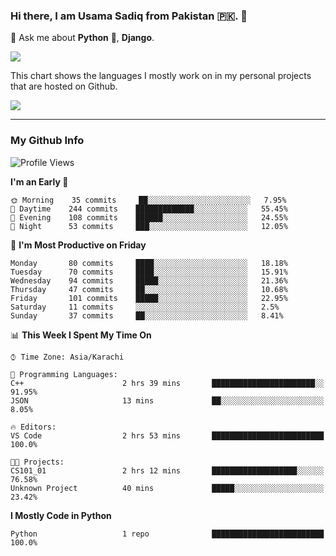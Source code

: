 ### Hi there, I am Usama Sadiq from Pakistan 🇵🇰. 👋

💬 Ask me about **Python** 🐍, **Django**. <!-- , Testing, Docker, Jenkins Automation, -->

<!--  
🗣 I love to talk about
  - Automating day-to-day stuff using Python
  - **Urdu Literature** 📚, **Anime** 💻, **Manga** 📜, **Light Novels** 📜, **Comics** 📱.  
-->

<img align="center" src="https://github-readme-stats.vercel.app/api?username=UsamaSadiq&custom_title=My Stats&show_icons=true&theme=dark&count_private=true&include_all_commits=true" />

This chart shows the languages I mostly work on in my personal projects that are hosted on Github.

<img align="center" src="https://github-readme-stats.vercel.app/api/top-langs/?username=UsamaSadiq&langs_count=10&layout=compact" />

--- 
### My Github Info
<!--START_SECTION:waka-->
![Profile Views](http://img.shields.io/badge/Profile%20Views-4-blue)

**I'm an Early 🐤** 

```text
🌞 Morning    35 commits     ██░░░░░░░░░░░░░░░░░░░░░░░   7.95% 
🌆 Daytime    244 commits    █████████████░░░░░░░░░░░░   55.45% 
🌃 Evening    108 commits    ██████░░░░░░░░░░░░░░░░░░░   24.55% 
🌙 Night      53 commits     ███░░░░░░░░░░░░░░░░░░░░░░   12.05%

```
📅 **I'm Most Productive on Friday** 

```text
Monday       80 commits     ████░░░░░░░░░░░░░░░░░░░░░   18.18% 
Tuesday      70 commits     ████░░░░░░░░░░░░░░░░░░░░░   15.91% 
Wednesday    94 commits     █████░░░░░░░░░░░░░░░░░░░░   21.36% 
Thursday     47 commits     ██░░░░░░░░░░░░░░░░░░░░░░░   10.68% 
Friday       101 commits    █████░░░░░░░░░░░░░░░░░░░░   22.95% 
Saturday     11 commits     ░░░░░░░░░░░░░░░░░░░░░░░░░   2.5% 
Sunday       37 commits     ██░░░░░░░░░░░░░░░░░░░░░░░   8.41%

```


📊 **This Week I Spent My Time On** 

```text
⌚︎ Time Zone: Asia/Karachi

💬 Programming Languages: 
C++                      2 hrs 39 mins       ███████████████████████░░   91.95% 
JSON                     13 mins             ██░░░░░░░░░░░░░░░░░░░░░░░   8.05%

🔥 Editors: 
VS Code                  2 hrs 53 mins       █████████████████████████   100.0%

🐱‍💻 Projects: 
CS101_01                 2 hrs 12 mins       ███████████████████░░░░░░   76.58% 
Unknown Project          40 mins             █████░░░░░░░░░░░░░░░░░░░░   23.42%

```

**I Mostly Code in Python** 

```text
Python                   1 repo              █████████████████████████   100.0%

```



<!--END_SECTION:waka-->
<!--
**UsamaSadiq/UsamaSadiq** is a ✨ _special_ ✨ repository because its `README.md` (this file) appears on your GitHub profile.

Here are some ideas to get you started:

- 🔭 I’m currently working on ...
- 🌱 I’m currently learning ...
- 👯 I’m looking to collaborate on ...
- 🤔 I’m looking for help with ...
- 📫 How to reach me: ...
- 😄 Pronouns: ...
- ⚡ Fun fact: ...
-->
